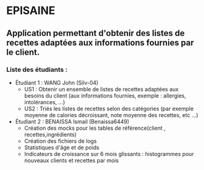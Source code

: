 # EPISAINE

## Application permettant d'obtenir des listes de recettes adaptées aux informations fournies par le client.

### Liste des étudiants : 
  - Étudiant 1 : WANG John (Silv-04)
      - US1 : Obtenir un ensemble de listes de recettes adaptées aux besoins du client (aux informations fournies, exemple : allergies, intolérances, ...)
      - US2 : Triés les listes de recettes selon des catégories (par exemple moyenne de calories décroissant, note moyenne des recettes, etc ...)
  - Étudiant 2 : BENAISSA Ismail (Benaissa6449)
      - Création des mocks pour les tables de référence(client , recettes,ingrédients)
      - Création des fichiers de logs
      - Statistiques d'âge et de poids
      - Indicateurs de croissance sur 6 mois glissants : histogrammes pour nouveaux clients et recettes par mois
